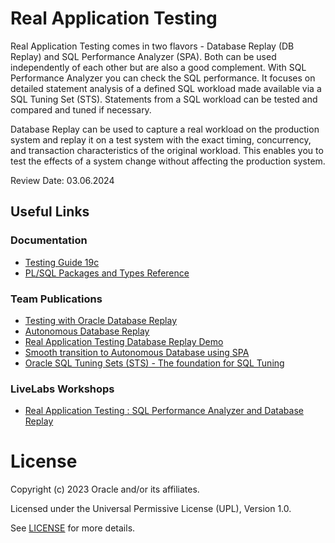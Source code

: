 # Real Application Testing
Real Application Testing comes in two flavors - Database Replay (DB Replay) and SQL Performance Analyzer (SPA). Both can be used independently of each other but are also a good complement. 
With SQL Performance Analyzer you can check the SQL performance. It focuses on detailed statement analysis of a defined SQL workload made available via a SQL Tuning Set (STS).
Statements from a SQL workload can be tested and compared and tuned if necessary.

Database Replay can be used to capture a real workload on the production system and replay it on a test system with the exact timing, concurrency, and transaction characteristics of the original workload. This enables you to test the effects of a system change without affecting the production system. 

Review Date: 03.06.2024
## Useful Links

### Documentation

- [Testing Guide 19c](https://docs.oracle.com/en/database/oracle/oracle-database/19/ratug/index.html#Oracle%C2%AE-Database)
- [PL/SQL Packages and Types Reference](https://docs.oracle.com/en/database/oracle/oracle-database/19/arpls/index.html#Oracle%C2%AE-Database)


### Team Publications

- [Testing with Oracle Database Replay](https://blogs.oracle.com/coretec/post/testing-with-oracle-database-replay)
- [Autonomous Database Replay](https://blogs.oracle.com/coretec/post/adb-database-replay)
- [Real Application Testing Database Replay Demo](https://blogs.oracle.com/coretec/post/rat-demo)
- [Smooth transition to Autonomous Database using SPA](https://blogs.oracle.com/coretec/post/spa-in-autonomous-database)
- [Oracle SQL Tuning Sets (STS) - The foundation for SQL Tuning](https://blogs.oracle.com/coretec/post/oracle-sql-tuning-sets-the-basis-for-sql-tuning)


### LiveLabs Workshops

- [Real Application Testing : SQL Performance Analyzer and Database Replay](https://apexapps.oracle.com/pls/apex/r/dbpm/livelabs/view-workshop?wid=858&clear=RR,180&session=112790027738609)



# License

Copyright (c) 2023 Oracle and/or its affiliates.

Licensed under the Universal Permissive License (UPL), Version 1.0.

See [LICENSE](https://github.com/oracle-devrel/technology-engineering/blob/main/LICENSE) for more details.
